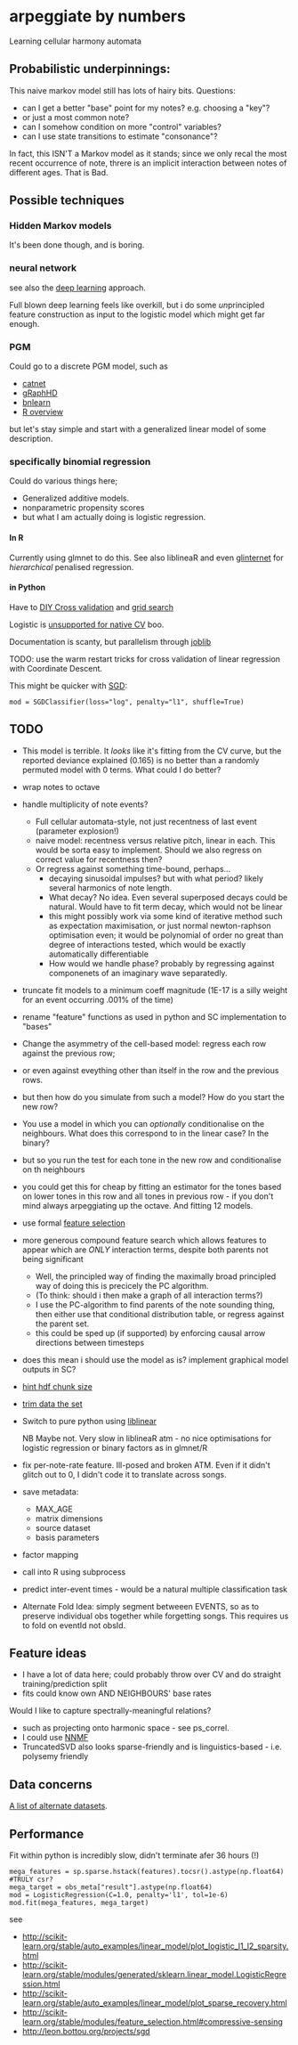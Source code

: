 arpeggiate by numbers
========================

Learning cellular harmony automata

Probabilistic underpinnings:
-----------------------------

This naive markov model still has lots of hairy bits. Questions:
* can I get a better "base" point for my notes? e.g. choosing a "key"?
* or just a most common note?
* can I somehow condition on more "control" variables?
* can I use state transitions to estimate "consonance"?

In fact, this ISN'T a Markov model as it stands; since we only recal the most
recent occurrence of note, threre is an implicit interaction between notes of
different ages. That is Bad.  

Possible techniques
----------------------

### Hidden Markov models

It's been done though, and is boring.

### neural network

see also the [deep learning](http://notes.livingthing.org/deep_learning.html) approach.

Full blown deep learning feels like overkill, but i do some *un*principled
feature construction as input to the logistic model which might get far enough.

### PGM

Could go to a discrete PGM model, such as

* [catnet](http://cran.r-project.org/web/packages/catnet/vignettes/catnet.pdf)
* [gRaphHD](http://www.jstatsoft.org/v37/i01/)
* [bnlearn](http://www.bnlearn.com/)
* [R overview](https://r-forge.r-project.org/R/?group_id=1487)

but let's stay simple and start with a generalized linear model of some
description.

### specifically binomial regression

Could do various things here;

* Generalized additive models.
* nonparametric propensity scores
* but what I am actually doing is logistic regression.

#### In R

Currently using glmnet to do this. See also liblineaR and even
[glinternet](http://cran.r-project.org/web/packages/glinternet/index.html) for
*hierarchical* penalised regression.
 
#### in Python

Have to [DIY Cross validation](http://scikit-learn.org/stable/modules/cross_validation.html#cross-validation) and [grid search](http://scikit-learn.org/stable/modules/grid_search.html#grid-search)

Logistic is [unsupported for native CV](http://scikit-learn.org/stable/modules/generated/sklearn.linear_model.LassoCV.html) boo.

Documentation is scanty, but parallelism through [joblib](http://packages.python.org/joblib/)

TODO: use the warm restart tricks for cross validation of linear regression with Coordinate Descent.

This might be quicker with [SGD](http://scikit-learn.org/stable/modules/sgd.html#sgd):

    mod = SGDClassifier(loss="log", penalty="l1", shuffle=True)

TODO
------

* This model is terrible. It *looks* like it's fitting from the CV curve, but
  the reported deviance explained (0.165) is no better than a randomly permuted
  model with 0 terms. What could I do better?
* wrap notes to octave
* handle multiplicity of note events?
  * Full cellular automata-style, not just recentness of last event (parameter explosion!)
  * naive model: recentness versus relative pitch, linear in each. This would be sorta easy to implement. Should we also regress on correct value for recentness then?
  * Or regress against something time-bound, perhaps...
    * decaying sinusoidal impulses? but with what period? likely several harmonics of note length.
    * What decay? No idea. Even several superposed decays could be natural. Would have to fit term decay, which would not be linear
    * this might possibly work via some kind of iterative method such as expectation maximisation, or just normal newton-raphson optimisation even; it would be polynomial of order no great than degree of interactions tested, which would be exactly automatically differentiable
    * How would we handle phase? probably by regressing against componenets of an imaginary wave separatedly.
* truncate fit models to a minimum coeff magnitude (1E-17 is a silly weight for
  an event occurring .001% of the time)
* rename "feature" functions as used in python and SC implementation to "bases"
* Change the asymmetry of the cell-based model: regress each row against the previous row;
* or even against eveything other than itself in the row and the previous rows.
* but then how do you simulate from such a model? How do you start the new row?
* You use a model in which you can *optionally* conditionalise on the neighbours. What does this correspond to in the linear case? In the binary?
* but so you run the test for each tone in the new row and conditionalise on th neighbours
* you could get this for cheap by fitting an estimator for the tones based on lower tones in this row and all tones in previous row - if you don't mind always arpeggiating up the octave. And fitting 12 models.
* use formal [feature selection](http://www.csie.ntu.edu.tw/~cjlin/libsvmtools/#feature_selection_tool)
* more generous compound feature search which allows features to appear which
  are *ONLY* interaction terms, despite both parents not being significant
  
  * Well, the principled way of finding the maximally broad principled way of doing this is precicely the PC algorithm.
  * (To think: should i then make a graph of all interaction terms?)
  * I use the PC-algorithm to find parents of the note sounding thing, then either use that conditional distribution table, or regress against the parent set.
  * this could be sped up (if supported) by enforcing causal arrow directions between timesteps

* does this mean i should use the model as is? implement graphical model outputs in SC?
* [hint hdf chunk size](http://pytables.github.io/usersguide/optimization.html#informing-pytables-about-expected-number-of-rows-in-tables-or-arrays)
* [trim data the set](http://www.csie.ntu.edu.tw/~cjlin/libsvmtools/#how_large_the_training_set_should_be?)
* Switch to pure python using [liblinear](http://www.csie.ntu.edu.tw/~cjlin/liblinear/)
  
  NB Maybe not. Very slow in liblineaR atm - no nice optimisations for logistic regression or binary factors as in glmnet/R
* fix per-note-rate feature. Ill-posed and broken ATM. Even if it didn't glitch
  out to 0, I didn't code it to translate across songs.
* save metadata:
  * MAX_AGE
  * matrix dimensions
  * source dataset
  * basis parameters
* factor mapping
* call into R using subprocess
* predict inter-event times - would be a natural multiple classification task
* Alternate Fold Idea: simply segment betweeen EVENTS, so as to preserve
  individual obs together while forgetting songs. This requires us to fold on
  eventId not obsId.

Feature ideas
-----------------

* I have a lot of data here; could probably throw over CV and do straight
  training/prediction split
* fits could know own AND NEIGHBOURS' base rates

Would I like to capture spectrally-meaningful relations?

* such as projecting onto harmonic space - see ps_correl.
* I could use [NNMF](http://scikit-learn.org/stable/modules/decomposition.html#non-negative-matrix-factorization-nmf-or-nnmf)
* TruncatedSVD also looks sparse-friendly and is linguistics-based - i.e. polysemy friendly

Data concerns
--------------

[A list of alternate datasets](http://notes.livingthing.org/musical_corpora.html).

Performance
-----------

Fit within python is incredibly slow, didn't terminate afer 36 hours (!)

    mega_features = sp.sparse.hstack(features).tocsr().astype(np.float64) #TRULY csr?
    mega_target = obs_meta["result"].astype(np.float64)
    mod = LogisticRegression(C=1.0, penalty='l1', tol=1e-6)
    mod.fit(mega_features, mega_target)

see
* http://scikit-learn.org/stable/auto_examples/linear_model/plot_logistic_l1_l2_sparsity.html
* http://scikit-learn.org/stable/modules/generated/sklearn.linear_model.LogisticRegression.html
* http://scikit-learn.org/stable/auto_examples/linear_model/plot_sparse_recovery.html
* http://scikit-learn.org/stable/modules/feature_selection.html#compressive-sensing
* http://leon.bottou.org/projects/sgd

